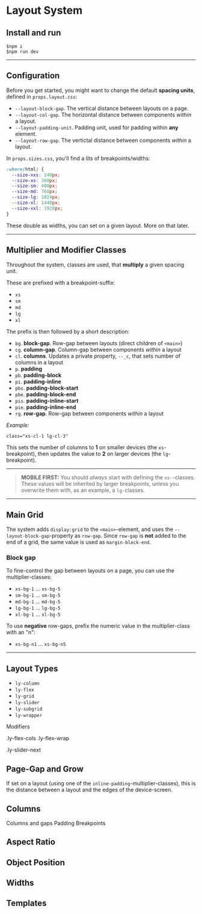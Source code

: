 # Layout System

## Install and run

```
$npm i
$npm run dev
```

---

## Configuration
Before you get started, you might want to change the default **spacing units**, defined in `props.layout.css`:

 - `--layout-block-gap`. The vertical distance between layouts on a page.
 - `--layout-col-gap`.  The horizontal distance between components _within_ a layout.
 - `--layout-padding-unit`. Padding unit, used for padding within **any** element. 
 - `--layout-row-gap`. The vertictal distance between components _within_ a layout.

In `props.sizes.css`, you'll find a lits of breakpoints/widths: 

```css
:where(html) {
  --size-xxs: 240px;
  --size-xs: 360px;
  --size-sm: 480px;
  --size-md: 768px;
  --size-lg: 1024px;
  --size-xl: 1440px;
  --size-xxl: 1920px;
}
```

These double as widths, you can set on a given layout. More on that later.

---

## Multiplier and Modifier Classes
Throughout the system, classes are used, that **multiply** a given spacing unit.

These are prefixed with a breakpoint-suffix:

- `xs`
- `sm`
- `md`
- `lg`
- `xl`

The prefix is then followed by a short description:

- `bg`. **block-gap**. Row-gap between layouts (direct children of  `<main>`)
- `cg`. **column-gap**. Column-gap between components _within_ a layout
- `cl`. **columns**. Updates a private property, `--_c`, that sets number of columns in a layout
- `p`. **padding**
- `pb`. **padding-block**
- `pi`. **padding-inline**
- `pbs`. **padding-block-start**
- `pbe`. **padding-block-end**
- `pis`. **padding-inline-start**
- `pie`. **padding-inline-end**
- `rg`. **row-gap**. Row-gap between components _within_ a layout

_Example:_
```html
class="xs-cl-1 lg-cl-3"
```

This sets the number of columns to **1** on smaller devices (the `xs`-breakpoint), then updates the value to **2** on larger devices (the `lg`-breakpoint).

---

> **MOBILE FIRST:** You should _always_ start with defining the `xs-`-classes. These values will be inherited by larger breakpoints, unless you overwrite them with, as an example, a `lg-`classes.

---

## Main Grid
The system adds `display:grid` to the `<main>`-element, and uses the `--layout-block-gap`-property as `row-gap`. Since `row-gap` is **not** added to the end of a grid, the same value is used as `margin-block-end`.

### Block gap
To fine-control the gap between layouts on a page, you can use the multiplier-classes: 

- `xs-bg-1` ... `xs-bg-5`
- `sm-bg-1` ... `sm-bg-5`
- `md-bg-1` ... `md-bg-5`
- `lg-bg-1` ... `lg-bg-5`
- `xl-bg-1` ... `xl-bg-5`

To use **negative** row-gaps, prefix the numeric value in the multiplier-class with an "n":

- `xs-bg-n1` ... `xs-bg-n5`

---

## Layout Types

- `ly-column`
- `ly-flex`
- `ly-grid`
- `ly-slider`
- `ly-subgrid`
- `ly-wrapper`


Modifiers

.ly-flex-cols
.ly-flex-wrap

.ly-slider-next


## Page-Gap and Grow
If set on a layout (using one of the `inline-padding`-multiplier-classes), this is the distance between a layout and the edges of the device-screen.

## Columns

Columns and gaps
Padding
Breakpoints

## Aspect Ratio
## Object Position
## Widths
## Templates